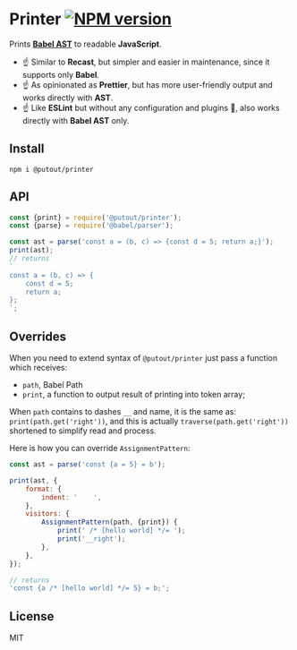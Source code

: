# Printer [![NPM version][NPMIMGURL]][NPMURL]

[NPMIMGURL]: https://img.shields.io/npm/v/@putout/printer.svg?style=flat&longCache=true
[NPMURL]: https://npmjs.org/package/@putout/printer "npm"

Prints [**Babel AST**](https://github.com/coderaiser/estree-to-babel) to readable **JavaScript**.

- ☝️ Similar to **Recast**, but simpler and easier in maintenance, since it supports only **Babel**.
- ☝️ As opinionated as **Prettier**, but has more user-friendly output and works directly with **AST**.
- ☝️ Like **ESLint** but without any configuration and plugins 🤷‍, also works directly with **Babel AST** only.

## Install

```
npm i @putout/printer
```

## API

```js
const {print} = require('@putout/printer');
const {parse} = require('@babel/parser');

const ast = parse('const a = (b, c) => {const d = 5; return a;}');
print(ast);
// returns
`
const a = (b, c) => {
    const d = 5;
    return a;
};
`;
```

## Overrides

When you need to extend syntax of `@putout/printer` just pass a function which receives:

- `path`, Babel Path
- `print`, a function to output result of printing into token array;

When `path` contains to dashes `__` and name, it is the same as: `print(path.get('right'))`, and this is
actually `traverse(path.get('right'))` shortened to simplify read and process.

Here is how you can override `AssignmentPattern`:

```js
const ast = parse('const {a = 5} = b');

print(ast, {
    format: {
        indent: '    ',
    },
    visitors: {
        AssignmentPattern(path, {print}) {
            print(' /* [hello world] */= ');
            print('__right');
        },
    },
});

// returns
'const {a /* [hello world] */= 5} = b;';
```

## License

MIT

